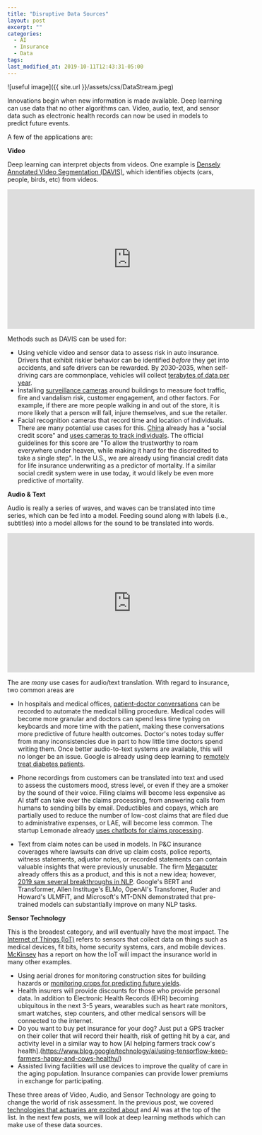```yaml
---
title: "Disruptive Data Sources"
layout: post
excerpt: ""
categories:
  - AI
  - Insurance
  - Data
tags:
last_modified_at: 2019-10-11T12:43:31-05:00
---
```


![useful image]({{ site.url }}/assets/css/DataStream.jpeg)

Innovations begin when new information is made available.  Deep learning can use data that no other algorithms can.  Video, audio, text, and sensor data such as electronic health records can now be used in models to predict future events.

A few of the applications are:

**Video**

Deep learning can interpret objects from videos.  One example is [Densely Annotated VIdeo Segmentation (DAVIS)](https://davischallenge.org/index.html), which identifies objects (cars, people, birds, etc) from videos. 

<iframe width="560" height="315" src="https://www.youtube.com/embed/8f9y17-OAwI?start=26" frameborder="0" allow="accelerometer; autoplay; encrypted-media; gyroscope; picture-in-picture" allowfullscreen> </iframe>


Methods such as DAVIS can be used for:

- Using vehicle video and sensor data to assess risk in auto insurance.  Drivers that exhibit riskier behavior can be identified *before* they get into accidents, and safe drivers can be rewarded.  By 2030-2035, when self-driving cars are commonplace, vehicles will collect [terabytes of data per year](https://www.tuxera.com/blog/autonomous-cars-300-tb-of-data-per-year/).
- Installing [surveillance cameras](https://en.wikipedia.org/wiki/Artificial_intelligence_for_video_surveillance) around buildings to measure foot traffic, fire and vandalism risk, customer engagement, and other factors.  For example, if there are more people walking in and out of the store, it is more likely that a person will fall, injure themselves, and sue the retailer. 
- Facial recognition cameras that record time and location of individuals.  There are many potential use cases for this.  [China](https://time.com/collection/davos-2019/5502592/china-social-credit-score/) already has a "social credit score" and [uses cameras to track individuals](https://www.youtube.com/watch?v=rrFwIShaSd8).  The official guidelines for this score are "To allow the trustworthy to roam everywhere under heaven, while making it hard for the discredited to take a single step".  In the U.S., we are already using financial credit data for life insurance underwriting as a predictor of mortality.  If a similar social credit system were in use today, it would likely be even more predictive of mortality.

**Audio & Text**

Audio is really a series of waves, and waves can be translated into time series, which can be fed into a model.  Feeding sound along with labels (i.e., subtitles) into a model allows for the sound to be translated into words.

<iframe width="560" height="315" src="https://www.youtube.com/embed/Qf4YJcHXtcY" frameborder="0" allow="accelerometer; autoplay; encrypted-media; gyroscope; picture-in-picture" allowfullscreen></iframe>

The are *many* use cases for audio/text translation.  With regard to insurance, two common areas are

- In hospitals and medical offices, [patient-doctor conversations](https://bdtechtalks.com/2019/08/27/deep-medicine-ai-doctor-patient-relationship/) can be recorded to automate the medical billing procedure.  Medical codes will become more granular and doctors can spend less time typing on keyboards and more time with the patient, making these conversations more predictive of future health outcomes.  Doctor's notes today suffer from many inconsistencies due in part to how little time doctors spend writing them.  Once better audio-to-text systems are available, this will no longer be an issue.  Google is already using deep learning to [remotely treat diabetes patients](https://intouchhealth.com/how-ai-augments-telehealth/).

- Phone recordings from customers can be translated into text and used to assess the customers mood, stress level, or even if they are a smoker by the sound of their voice.  Filing claims will become less expensive as AI staff can take over the claims processing, from answering calls from humans to sending bills by email.  Deductibles and copays, which are partially used to reduce the number of low-cost claims that are filed due to administrative expenses, or LAE, will become less common.  The startup Lemonade already [uses chatbots for claims processing](https://stories.lemonade.com/lemonade-sets-new-world-record-706ef8674110).

- Text from claim notes can be used in models.  In P&C insurance coverages where lawsuits can drive up claim costs, police reports, witness statements, adjustor notes, or recorded statements can contain valuable insights that were previously unusable.  The firm [Megaputer](https://www.megaputer.com/wp-content/uploads/insurance-subrogation-prediction-case-study.pdf) already offers this as a product, and this is not a new idea; however, [2019 saw several breakthroughs in NLP](https://www.zdnet.com/article/the-state-of-ai-in-2019-breakthroughs-in-machine-learning-natural-language-processing-games-and-knowledge-graphs/).  Google's BERT and Transformer, Allen Instituge's ELMo, OpenAI's Transfomer, Ruder and Howard's ULMFiT, and Microsoft's MT-DNN demonstrated that pre-trained models can substantially improve on many NLP tasks.  

**Sensor Technology**

This is the broadest category, and will eventually have the most impact.  The [Internet of Things (IoT)](https://towardsdatascience.com/iot-machine-learning-is-going-to-change-the-world-7c4e0cd7ac32) refers to sensors that collect data on things such as medical devices, fit bits, home security systems, cars, and mobile devices.  [McKinsey](https://www.mckinsey.com/industries/financial-services/our-insights/digital-ecosystems-for-insurers-opportunities-through-the-internet-of-things) has a report on how the IoT will impact the insurance world in many other examples.

- Using aerial drones for monitoring construction sites for building hazards or [monitoring crops for predicting future yields](https://www.aerobotics.com/?identifier=default-get-in-touch-button).
- Health insurers will provide discounts for those who provide personal data.  In addition to Electronic Health Records (EHR) becoming ubiquitous in the next 3-5 years, wearables such as heart rate monitors, smart watches, step counters, and other medical sensors will be connected to the internet.   
- Do you want to buy pet insurance for your dog?  Just put a GPS tracker on their coller that will record their health, risk of getting hit by a car, and activity level in a similar way to how [AI helping farmers track cow's health].(https://www.blog.google/technology/ai/using-tensorflow-keep-farmers-happy-and-cows-healthy/)
- Assisted living facilities will use devices to improve the quality of care in the aging population.  Insurance companies can provide lower premiums in exchange for participating.  

These three areas of Video, Audio, and Sensor Technology are going to change the world of risk assessment.  In the previous post, we covered [technologies that actuaries are excited about](http://artificialactuary.com/ai/actuarial%20science/2019/09/28/New-Technology.html) and AI was at the top of the list.  In the next few posts, we will look at deep learning methods which can make use of these data sources.




